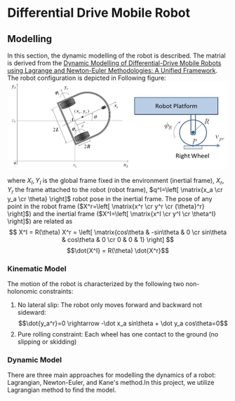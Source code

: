 # Differential Drive Mobile Robot
## Modelling
In this section, the dynamic modelling of the robot is described. The matrial is derived from the [Dynamic Modelling of Differential-Drive Mobile Robots using Lagrange and Newton-Euler Methodologies: A Unified Framework](https://www.hilarispublisher.com/open-access/dynamic-modelling-of-differentialdrive-mobile-robots-using-lagrange-and-newtoneuler-methodologies-a-unified-framework-2168-9695.1000107.pdf). The robot configuration is depicted in Following figure:
![Robot_Configuration](/Figs/robot_config.png)

where ${X_I, Y_I}$ is the global frame fixed in the environment (inertial frame), ${X_r,Y_r}$ the frame attached to the robot (robot frame), $q^I=\left[ \matrix{x_a \cr y_a \cr \theta} \right]$ robot pose in the inertial frame. The pose of any point in the robot frame ($X^r=\left[ \matrix{x^r \cr y^r \cr {\theta}^r} \right]$) and the inertial frame ($X^I=\left[ \matrix{x^I \cr y^I \cr \theta^I} \right]$) are related as
$$ X^I = R(\theta) X^r = \left[ \matrix{cos\theta & -sin\theta & 0 \cr sin\theta & cos\theta & 0 \cr 0 & 0 & 1} \right] $$
$$\dot{X^I} = R(\theta) \dot{X^r}$$
### Kinematic Model
The motion of the robot is characterized by the following two non-holonomic constraints:

1. No lateral slip: The robot only moves forward and backward not sideward:
$$\dot{y_a^r}=0 \rightarrow -\dot x_a sin\theta + \dot y_a cos\theta=0$$
2. Pure rolling constraint: Each wheel has one contact to the ground (no slipping or skidding)

### Dynamic Model
There are three main approaches for modelling the dynamics of a robot: Lagrangian, Newton-Euler, and Kane's method.In this project, we utilize Lagrangian method to find the model.
